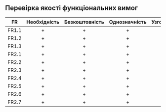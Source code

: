 ## Перевірка якості функціональних вимог
|FR|Необхідність|Безкоштовність|Однозначність|Узгодженість|Завершеність|Атомарність|Здійсненність|Відстежуваність|Перевіряємість|
|:-----:|:-----:|:-----:|:-----:|:-----:|:-----:|:-----:|:-----:|:-----:|:-----:|
|FR1.1|+|+|+|+|+|+|+|+|+|
|FR1.2|+|+|+|+|+|+|+|+|+|
|FR1.3|+|+|+|+|+|+|+|+|+|
|FR2.1|+|+|+|+|+|+|+|+|+|
|FR2.2|+|+|+|+|+|+|+|+|+|
|FR2.3|+|+|+|+|+|+|+|+|+|
|FR2.4|+|+|+|+|+|+|+|+|+|
|FR2.5|+|+|+|+|+|+|+|+|+|
|FR2.6|+|+|+|+|+|+|+|+|+|
|FR2.7|+|+|+|+|+|+|+|+|+|
